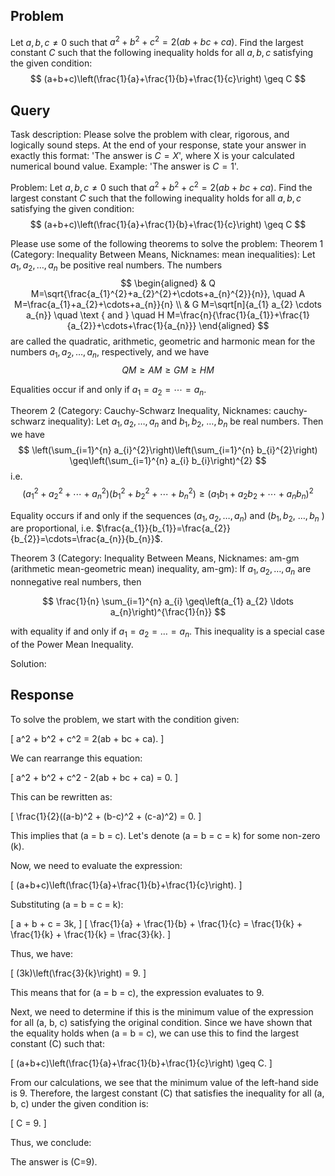 ## Problem

Let $a, b, c \neq 0$ such that $a^2+b^2+c^2=2(ab+bc+ca)$. Find the largest constant $C$ such that the following inequality holds for all $a, b, c$ satisfying the given condition:
$$
(a+b+c)\left(\frac{1}{a}+\frac{1}{b}+\frac{1}{c}\right) \geq C
$$

## Query

Task description: Please solve the problem with clear, rigorous, and logically sound steps. At the end of your response, state your answer in exactly this format: 'The answer is $C=X$', where X is your calculated numerical bound value. Example: 'The answer is $C=1$'.

Problem: Let $a, b, c \neq 0$ such that $a^2+b^2+c^2=2(ab+bc+ca)$. Find the largest constant $C$ such that the following inequality holds for all $a, b, c$ satisfying the given condition:
$$
(a+b+c)\left(\frac{1}{a}+\frac{1}{b}+\frac{1}{c}\right) \geq C
$$

Please use some of the following theorems to solve the problem:
Theorem 1 (Category: Inequality Between Means, Nicknames: mean inequalities): Let $a_{1}, a_{2}, \ldots, a_{n}$ be positive real numbers. The numbers
$$
\begin{aligned}
& Q M=\sqrt{\frac{a_{1}^{2}+a_{2}^{2}+\cdots+a_{n}^{2}}{n}}, \quad A M=\frac{a_{1}+a_{2}+\cdots+a_{n}}{n} \\
& G M=\sqrt[n]{a_{1} a_{2} \cdots a_{n}} \quad \text { and } \quad H M=\frac{n}{\frac{1}{a_{1}}+\frac{1}{a_{2}}+\cdots+\frac{1}{a_{n}}}
\end{aligned}
$$
are called the quadratic, arithmetic, geometric and harmonic mean for the numbers $a_{1}, a_{2}, \ldots, a_{n}$, respectively, and we have
$$
Q M \geq A M \geq G M \geq H M
$$

Equalities occur if and only if $a_{1}=a_{2}=\cdots=a_{n}$.

Theorem 2 (Category: Cauchy-Schwarz Inequality, Nicknames: cauchy-schwarz inequality): Let $a_{1}, a_{2}, \ldots, a_{n}$ and $b_{1}, b_{2}$, $\ldots, b_{n}$ be real numbers. Then we have
$$
\left(\sum_{i=1}^{n} a_{i}^{2}\right)\left(\sum_{i=1}^{n} b_{i}^{2}\right) \geq\left(\sum_{i=1}^{n} a_{i} b_{i}\right)^{2}
$$
i.e.
$$
\left(a_{1}^{2}+a_{2}^{2}+\cdots+a_{n}^{2}\right)\left(b_{1}^{2}+b_{2}^{2}+\cdots+b_{n}^{2}\right) \geq\left(a_{1} b_{1}+a_{2} b_{2}+\cdots+a_{n} b_{n}\right)^{2}
$$

Equality occurs if and only if the sequences $\left(a_{1}, a_{2}, \ldots, a_{n}\right)$ and $\left(b_{1}, b_{2}\right.$, $\ldots, b_{n}$ ) are proportional, i.e. $\frac{a_{1}}{b_{1}}=\frac{a_{2}}{b_{2}}=\cdots=\frac{a_{n}}{b_{n}}$.

Theorem 3 (Category: Inequality Between Means, Nicknames: am-gm (arithmetic mean-geometric mean) inequality, am-gm): If $a_{1}, a_{2}, \ldots, a_{n}$ are nonnegative real numbers, then

$$
\frac{1}{n} \sum_{i=1}^{n} a_{i} \geq\left(a_{1} a_{2} \ldots a_{n}\right)^{\frac{1}{n}}
$$

with equality if and only if $a_{1}=a_{2}=\ldots=a_{n}$. This inequality is a special case of the Power Mean Inequality.

Solution:

## Response

To solve the problem, we start with the condition given:

\[
a^2 + b^2 + c^2 = 2(ab + bc + ca).
\]

We can rearrange this equation:

\[
a^2 + b^2 + c^2 - 2(ab + bc + ca) = 0.
\]

This can be rewritten as:

\[
\frac{1}{2}((a-b)^2 + (b-c)^2 + (c-a)^2) = 0.
\]

This implies that \(a = b = c\). Let's denote \(a = b = c = k\) for some non-zero \(k\). 

Now, we need to evaluate the expression:

\[
(a+b+c)\left(\frac{1}{a}+\frac{1}{b}+\frac{1}{c}\right).
\]

Substituting \(a = b = c = k\):

\[
a + b + c = 3k,
\]
\[
\frac{1}{a} + \frac{1}{b} + \frac{1}{c} = \frac{1}{k} + \frac{1}{k} + \frac{1}{k} = \frac{3}{k}.
\]

Thus, we have:

\[
(3k)\left(\frac{3}{k}\right) = 9.
\]

This means that for \(a = b = c\), the expression evaluates to 9. 

Next, we need to determine if this is the minimum value of the expression for all \(a, b, c\) satisfying the original condition. Since we have shown that the equality holds when \(a = b = c\), we can use this to find the largest constant \(C\) such that:

\[
(a+b+c)\left(\frac{1}{a}+\frac{1}{b}+\frac{1}{c}\right) \geq C.
\]

From our calculations, we see that the minimum value of the left-hand side is 9. Therefore, the largest constant \(C\) that satisfies the inequality for all \(a, b, c\) under the given condition is:

\[
C = 9.
\]

Thus, we conclude:

The answer is \(C=9\).